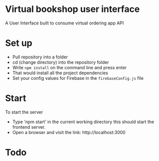 # Virtual bookshop user interface
A User Interface built to consume virtual ordering app API

# Set up
- Pull repository into a folder
- cd (change directory) into the repository folder
- Write `npm install` on the command line and press enter
- That would install all the project dependencies
- Set your config values for Firebase in the `firebaseConfig.js` file

# Start
To start the server
- Type 'npm start' in the current working directory this should start the frontend server.
- Open a browser and visit the link: http://localhost:3000

# Todo